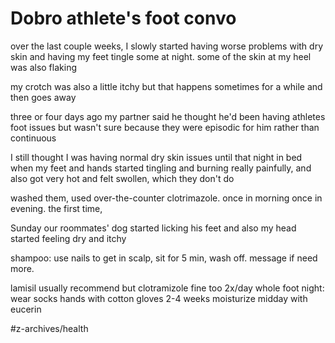 # Dobro athlete's foot convo

over the last couple weeks, I slowly started having worse problems with dry skin and having my feet tingle some at night. some of the skin at my heel was also flaking

my crotch was also a little itchy but that happens sometimes for a while and then goes away

three or four days ago my partner said he thought he'd been having athletes foot issues but wasn't sure because they were episodic for him rather than continuous

I still thought I was having normal dry skin issues until that night in bed when my feet and hands started tingling and burning really painfully, and also got very hot and felt swollen, which they don't do

washed them, used over-the-counter clotrimazole. once in morning once in evening. the first time, 

Sunday our roommates' dog started licking his feet and also my head started feeling dry and itchy


shampoo: use nails to get in scalp, sit for 5 min, wash off. message if need more.

lamisil usually recommend but clotramizole fine too
2x/day whole foot
night: wear socks
hands with cotton gloves
2-4 weeks
moisturize midday with eucerin

#z-archives/health